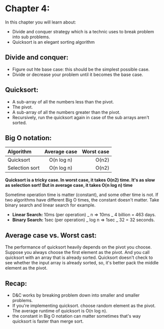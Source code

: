 # Chapter 4:

In this chapter you will learn about:

- Divide and conquer strategy which is a technic uses to break problem into sub problems.
- Quicksort is an elegant sorting algorithm

## Divide and conquer:

- Figure out hte base case: this should be the simplest possible case.
- Divide or decrease your problem until it becomes the base case.

## Quicksort:

- A sub-array of all the numbers less than the pivot.
- The pivot.
- A sub-array of all the numbers greater than the pivot.
- Recursively, run the quicksort again in case of the sub arrays aren't sorted.

## Big O notation:

| Algorithm      | Average case | Worst case |
| :------------- | :----------: | ---------: |
| Quicksort      |  O(n log n)  |      O(n2) |
| Selection sort |  O(n log n)  |      O(n2) |

**Quicksort is a tricky case. In worst case, it takes O(n2) time. It's as slow as selection sort! But in average case, it takes O(n log n) time**

Sometime operation time is matter (constant), and some other time is not. If two algorithms have different Big O times, the constant doesn't matter. Take binary search and linear search for example.

- **Linear Search:** 10ms (per operation) _ n => 10ms _ 4 billion = 463 days.
- **Binary Search:** 1sec (per operation) _ log n => 1sec _ 32 = 32 seconds.

## Average case vs. Worst cast:

The performance of quicksort heavily depends on the pivot you choose. Suppose you always choose the first element as the pivot. And you call quicksort with an array that is already sorted. Quicksort doesn't check to see whether the input array is already sorted, so, it's better pack the middle element as the pivot.

## Recap:

- D&C works by breaking problem down into smaller and smaller problems.
- If you're implementing quicksort. choose random element as the pivot. The average runtime of quicksort is O(n log n).
- the constant in Big O notation can matter sometimes that's way quicksort is faster than merge sort.
